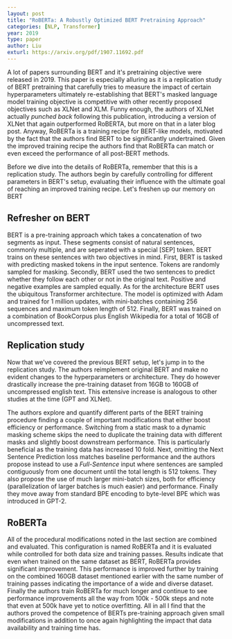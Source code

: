 ```yaml
---
layout: post
title: "RoBERTa: A Robustly Optimized BERT Pretraining Approach"
categories: [NLP, Transformer]
year: 2019
type: paper
author: Liu
exturl: https://arxiv.org/pdf/1907.11692.pdf
---
```


A lot of papers surrounding BERT and it's pretraining objective were released in 2019. This paper is especially alluring as it is a replication study of BERT pretraining that carefully tries to measure the impact of certain hyperparameters ultimately re-establishing that BERT's masked language model training objective is competitive with other recently proposed objectives such as XLNet and XLM. Funny enough, the authors of XLNet actually *punched back* following this publication, introducing a version of XLNet that again outperformed RoBERTA, but more on that in a later blog post. Anyway, RoBERTa is a training recipe for BERT-like models, motivated by the fact that the authors find BERT to be significantly undertrained. Given the improved training recipe the authors find that RoBERTa can match or even exceed the performance of all post-BERT methods. 

Before we dive into the details of RoBERTa, remember that this is a replication study. The authors begin by carefully controlling for different parameters in BERT's setup, evaluating their influence with the ultimate goal of reaching an improved training recipe. Let's freshen up our memory on BERT

## Refresher on BERT

BERT is a pre-training approach which takes a concatenation of two segments as input. These segments consist of natural sentences, commonly multiple, and are seperated with a special [SEP] token. BERT trains on these sentences with two objectives in mind. First, BERT is tasked with predicting masked tokens in the input sentence. Tokens are randomly sampled for masking. Secondly, BERT used the two sentences to predict whether they follow each other or not in the original text. Positive and negative examples are sampled equally. As for the architecture BERT uses the ubiquitous Transformer architecture. The model is optimized with Adam and trained for 1 million updates, with mini-batches containing 256 sequences and maximum token length of 512. Finally, BERT was trained on a combination of BookCorpus plus English Wikipedia for a total of 16GB of uncompressed text.

## Replication study
Now that we've covered the previous BERT setup, let's jump in to the replication study. The authors reimplement original BERT and make no evident changes to the hyperparameters or architecture. They do however drastically increase the pre-training dataset from 16GB to 160GB of uncompressed english text. This extensive increase is analogous to other studies at the time (GPT and XLNet). 

The authors explore and quantify different parts of the BERT training procedure finding a couple of important modifications that either boost efficiency or performance. Switching from a static mask to a dynamic masking scheme skips the need to duplicate the training data with different masks and slightly boost downstream performance. This is particularly beneficial as the training data has increased 10 fold. Next, omitting the Next Sentence Prediction loss matches baseline performance and the authors propose instead to use a *Full-Sentence* input where sentences are sampled contiguously from one document until the total length is 512 tokens. They also propose the use of much larger mini-batch sizes, both for efficiency (parallelization of larger batches is much easier) and performance. Finally they move away from standard BPE encoding to byte-level BPE which was introduced in GPT-2. 

## RoBERTa
All of the procedural modifications noted in the last section are combined and evaluated. This configuration is named RoBERTa and it is evaluated while controlled for both data size and training passes. Results indicate that even when trained on the same dataset as BERT, RoBERTa provides significant improvement. This performance is improved further by training on the combined 160GB dataset mentioned earlier with the same number of training passes indicating the importance of a wide and diverse dataset. Finally the authors train RoBERTa for much longer and continue to see performance improvements all the way from 100k - 500k steps and note that even at 500k have yet to notice overfitting. All in all I find that the authors proved the competence of BERTs pre-training approach given small modifications in addition to once again highlighting the impact that data availability and training time has.